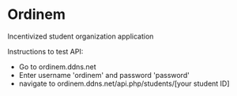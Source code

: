 # Ordinem
Incentivized student organization application

Instructions to test API:
* Go to ordinem.ddns.net
* Enter username 'ordinem' and password 'password'
* navigate to ordinem.ddns.net/api.php/students/[your student ID]


